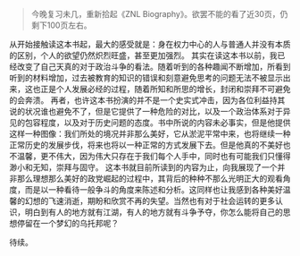 >今晚复习未几，重新拾起《ZNL Biography》。欲罢不能的看了近30页，仍剩下100页左右。

从开始接触读这本书起，最大的感受就是：身在权力中心的人与普通人并没有本质的区别，个人的欲望仍然炽烈旺盛，甚至更加强烈。
其实在读这本书以前，我已经改变了自己天真的对于政治斗争的看法。随着听到的各种趣闻不断增加，所看到听到的材料增加，过去被教育的知识的错误和刻意避免思考的问题无法不被显示出来，这也正是个人发展必经的过程，随着所知和所思的增长，封闭和崇拜不可避免的会奔溃。
再者，也许这本书扮演的并不是一个史实式冲击，因为各位利益持其说的状况谁也避免不了，但是它提供了一种危险的对比，以及一个政治体系对于异见的包容程度，以及对于历史问题的态度。书中所说的内容未必事实，但是他提供这样一种图像：我们所处的境况并非那么美好，它从淤泥平常中来，也将继续一种正常历史的发展步伐，将来也将以一种正常的方式发展下去。但是他真的不美好也不温馨，更不伟大，因为伟大只存在于我们每个人手中，同时也有可能我们只懂得渺小和无知，崇拜与固守。
这本书就目前所读到的内容为止，向我展现了一个并非那么理想那么美好的政党崛起的过程中，其背后的种种不那么光明正大的观看角度，而是以一种看待一般争斗的角度来陈述和分析。这同样也让我感到各种美好温馨的幻想的飞速消逝，期盼和欣赏不再的失望。当然也有对于社会运转的更多认识，明白到有人的地方就有江湖，有人的地方就有斗争予夺，你怎么能将自己的思想停留在一个梦幻的乌托邦呢？

待续。
